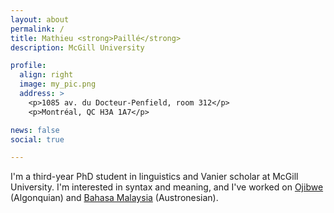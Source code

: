 ```yaml
---
layout: about
permalink: /
title: Mathieu <strong>Paillé</strong>
description: McGill University

profile:
  align: right
  image: my_pic.png
  address: >
    <p>1085 av. du Docteur-Penfield, room 312</p>
    <p>Montréal, QC H3A 1A7</p>

news: false
social: true

---
```


I'm a third-year PhD student in linguistics and Vanier scholar at McGill University. I'm interested in syntax and meaning, and I've worked on <a href="https://en.wikipedia.org/wiki/Ojibwe_language">Ojibwe</a> (Algonquian) and <a href="https://en.wikipedia.org/wiki/Malay_language">Bahasa Malaysia</a> (Austronesian).
